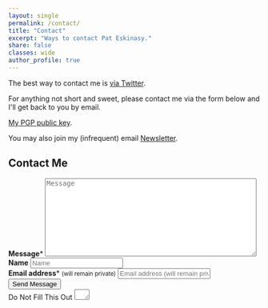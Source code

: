 ```yaml
---
layout: single
permalink: /contact/
title: "Contact"
excerpt: "Ways to contact Pat Eskinasy."
share: false
classes: wide
author_profile: true  
---
```


The best way to contact me is [via Twitter](https://twitter.com/celue).

For anything not short and sweet, please contact me via the form below and I'll get back to you by email.

[My PGP public key](/PGPpublickey.txt).

You may also join my (infrequent) email [Newsletter](https://upscri.be/611534).

## Contact Me

<script>{% include wufoo.js %}</script>

<form id="form1" name="form1" accept-charset="UTF-8" autocomplete="off" enctype="multipart/form-data" method="post" novalidate action="https://pamora.wufoo.co.uk/forms/z1al79z71ldclw1/#public">
  <div class="form-group">
    <label class="sr-only" id="title1" for="Field1"><strong>Message</strong><span id="req_1" class="req">*</span></label>
    <textarea id="Field1" name="Field1" spellcheck="true" rows="10" cols="50" required placeholder="Message"></textarea>
  </div>
  <div class="form-group">
    <label class="sr-only" id="title15" for="Field15"><strong>Name</strong></label>
    <input id="Field15" name="Field15" type="text" maxlength="255" placeholder="Name">
  </div>
  <div class="form-group">
    <label class="sr-only" id="title10" for="Field10"><strong>Email address</strong><span id="req_2" class="req">*</span> <small>(will remain private)</small></label>
    <input id="Field10" name="Field10" type="email" spellcheck="false" maxlength="255" required placeholder="Email address (will remain private)">
  </div>
  <!--
  <div class="form-group">
    <label class="sr-only" id="title10" for="Field10"><strong>How&rsquo;d you hear about my website?</strong></label>
    <input id="Field10" name="Field10" type="text" maxlength="255" placeholder="How&rsquo;d you hear about my website?">
  </div>
  -->
  <div class="form-group">
    <button type="submit" id="saveForm" name="saveForm" tabindex="5" class="btn btn--primary btn--large">Send Message</button>
  </div>
  <div class="form-group hidden">
    <label for="comment">Do Not Fill This Out</label>
    <textarea name="comment" id="comment" rows="1" cols="1"></textarea>
    <input type="hidden" id="idstamp" name="idstamp" value="TJvw2nVp2nq5CawFN8ZAu55IqsR1Wafu8NnsEnZTmCc=">
  </div>
</form>
